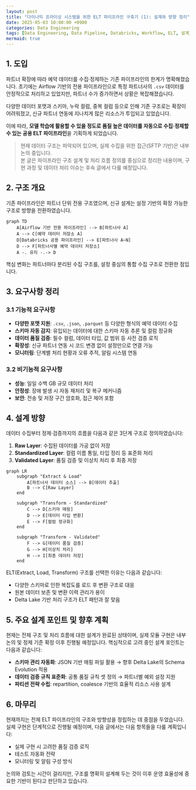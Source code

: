 ```yaml
---
layout: post
title: "다이나믹 프라이싱 시스템을 위한 ELT 파이프라인 구축기 (1): 설계와 방향 정리"
date: 2025-05-03 10:00:00 +0900
categories: Data Engineering
tags: [Data Engineering, Data Pipeline, Databricks, Workflow, ELT, 설계]
mermaid: true
---
```


## 1. 도입

파트너 확장에 따라 예약 데이터를 수집·정제하는 기존 파이프라인의 한계가 명확해졌습니다. 초기에는 Airflow 기반의 전용 파이프라인으로 특정 파트너사의 `.csv` 데이터를 안정적으로 처리하고 있었지만, 파트너 수가 증가하면서 상황은 복잡해졌습니다.

다양한 데이터 포맷과 스키마, 누락 컬럼, 중복 컬럼 등으로 인해 기존 구조로는 확장이 어려워졌고, 신규 파트너 연동에 지나치게 많은 리소스가 투입되고 있었습니다.

이에 따라, **모델 학습에 활용할 수 있을 정도로 품질 높은 데이터를 자동으로 수집·정제할 수 있는 공용 ELT 파이프라인**을 기획하게 되었습니다.

> 현재 데이터 구조는 파악되어 있으며, 실제 수집을 위한 접근(SFTP 기반)은 내부 논의 중입니다.  
> 본 글은 파이프라인 구조 설계 및 처리 흐름 정의를 중심으로 정리한 내용이며, 구현 과정 및 데이터 처리 이슈는 후속 글에서 다룰 예정입니다.

## 2. 구조 개요

기존 파이프라인은 파트너 단위 전용 구조였으며, 신규 설계는 설정 기반의 확장 가능한 구조로 방향을 전환하였습니다.

```mermaid
graph TD
    A[Airflow 기반 전용 파이프라인] --> B[파트너사 A]
    A --> C[예약 데이터 저장소 A]
    D[Databricks 공용 파이프라인] --> E[파트너사 A~N]
    D --> F[파트너사별 예약 데이터 저장소]
    A -. 유지 -.-> D
```

핵심 변화는 파트너마다 분리된 수집 구조를, 설정 중심의 통합 수집 구조로 전환한 점입니다.

## 3. 요구사항 정리

### 3.1 기능적 요구사항
- **다양한 포맷 지원**: `.csv`, `.json`, `.parquet` 등 다양한 형식의 예약 데이터 수집
- **스키마 자동 감지**: 유입되는 데이터에 대한 스키마 자동 추론 및 컬럼 정규화
- **데이터 품질 검증**: 필수 컬럼, 데이터 타입, 값 범위 등 사전 검증 로직
- **확장성**: 신규 파트너 연동 시 코드 변경 없이 설정만으로 연결 가능
- **모니터링**: 단계별 처리 현황과 오류 추적, 알림 시스템 연동

### 3.2 비기능적 요구사항
- **성능**: 일일 수백 GB 규모 데이터 처리
- **안정성**: 장애 발생 시 자동 재처리 및 복구 메커니즘
- **보안**: 전송 및 저장 구간 암호화, 접근 제어 포함

## 4. 설계 방향

데이터 수집부터 정제·검증까지의 흐름을 다음과 같은 3단계 구조로 정의하였습니다:

1. **Raw Layer**: 수집된 데이터를 가공 없이 저장
2. **Standardized Layer**: 컬럼 이름 통일, 타입 정리 등 표준화 처리
3. **Validated Layer**: 품질 검증 및 이상치 처리 후 최종 저장

```mermaid
graph LR
    subgraph "Extract & Load"
        A[파트너사 데이터 소스] --> B[데이터 추출]
        B --> C[Raw Layer]
    end
    
    subgraph "Transform - Standardized"
        C --> D[스키마 매핑]
        D --> E[데이터 타입 변환]
        E --> F[컬럼 정규화]
    end
    
    subgraph "Transform - Validated"
        F --> G[데이터 품질 검증]
        G --> H[이상치 처리]
        H --> I[최종 데이터 저장]
    end
```

ELT(Extract, Load, Transform) 구조를 선택한 이유는 다음과 같습니다:
- 다양한 스키마로 인한 복잡도를 로드 후 변환 구조로 대응
- 원본 데이터 보존 및 변환 이력 관리가 용이
- Delta Lake 기반 처리 구조가 ELT 패턴과 잘 맞음

## 5. 주요 설계 포인트 및 향후 계획

현재는 전체 구조 및 처리 흐름에 대한 설계가 완료된 상태이며, 실제 모듈 구현은 내부 논의 및 정제 기준 확정 이후 진행될 예정입니다. 핵심적으로 고려 중인 설계 포인트는 다음과 같습니다:

- **스키마 관리 자동화**: JSON 기반 매핑 파일 활용 → 향후 Delta Lake의 Schema Evolution 적용
- **데이터 검증 규칙 표준화**: 공통 품질 규칙 셋 정의 → 파트너별 예외 설정 지원
- **파티션 전략 수립**: repartition, coalesce 기반의 효율적 리소스 사용 설계

## 6. 마무리

현재까지는 전체 ELT 파이프라인의 구조와 방향성을 정립하는 데 중점을 두었습니다. 실제 구현은 단계적으로 진행될 예정이며, 다음 글에서는 다음 항목들을 다룰 계획입니다:

- 실제 구현 시 고려한 품질 검증 로직
- 테스트 자동화 전략
- 모니터링 및 알림 구성 방식

논의와 검토는 시간이 걸리지만, 구조를 명확히 설계해 두는 것이 이후 운영 효율성에 중요한 기반이 된다고 판단하고 있습니다.
